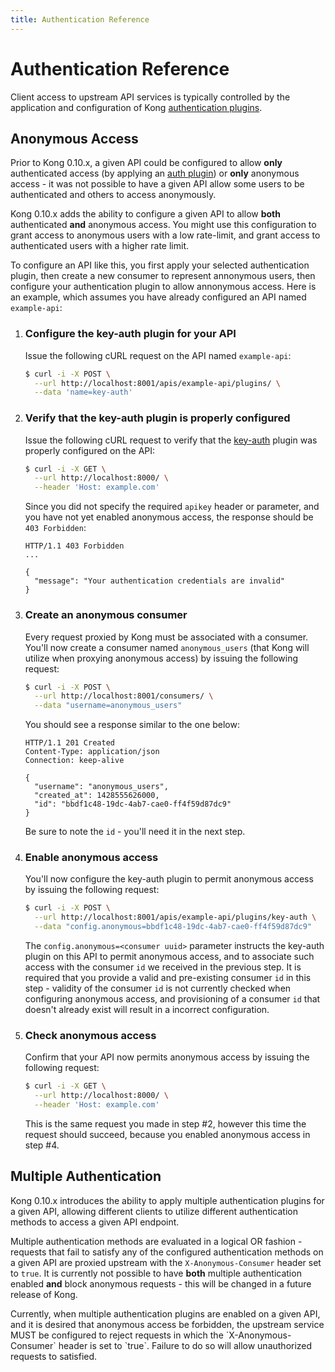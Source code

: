 ```yaml
---
title: Authentication Reference
---
```


# Authentication Reference

Client access to upstream API services is typically controlled by the application and configuration of 
Kong [authentication plugins][plugins]. 

## Anonymous Access

Prior to Kong 0.10.x, a given API could be configured to allow **only** authenticated access (by applying an
[auth plugin][plugins]) or **only** anonymous access - it was not possible to have a given API allow some 
users to be authenticated and others to access anonymously.

Kong 0.10.x adds the ability to configure a given API to allow **both** authenticated **and** anonymous access. 
You might use this configuration to grant access to anonymous users with a low rate-limit, and grant access 
to authenticated users with a higher rate limit. 

To configure an API like this, you first apply your selected authentication plugin, then create a new 
consumer to represent annonymous users, then configure your authentication plugin to allow annonymous 
access. Here is an example, which assumes you have already configured an API named `example-api`:

1. ### Configure the key-auth plugin for your API

    Issue the following cURL request on the API named `example-api`:

    ```bash
    $ curl -i -X POST \
      --url http://localhost:8001/apis/example-api/plugins/ \
      --data 'name=key-auth'
    ```
    
2. ### Verify that the key-auth plugin is properly configured

    Issue the following cURL request to verify that the [key-auth][key-auth]
    plugin was properly configured on the API:

    ```bash
    $ curl -i -X GET \
      --url http://localhost:8000/ \
      --header 'Host: example.com'
    ```

    Since you did not specify the required `apikey` header or parameter, and you have not yet
    enabled anonymous access, the response should be `403 Forbidden`:

    ```http
    HTTP/1.1 403 Forbidden
    ...

    {
      "message": "Your authentication credentials are invalid"
    }
    ```

3. ### Create an anonymous consumer

    Every request proxied by Kong must be associated with a consumer. You'll now create a consumer 
    named `anonymous_users` (that Kong will utilize when proxying anonymous access) by issuing the 
    following request:

    ```bash
    $ curl -i -X POST \
      --url http://localhost:8001/consumers/ \
      --data "username=anonymous_users"
    ```

    You should see a response similar to the one below:

    ```http
    HTTP/1.1 201 Created
    Content-Type: application/json
    Connection: keep-alive

    {
      "username": "anonymous_users",
      "created_at": 1428555626000,
      "id": "bbdf1c48-19dc-4ab7-cae0-ff4f59d87dc9"
    }
    ```
    
    Be sure to note the `id` - you'll need it in the next step.
    
4. ### Enable anonymous access

    You'll now configure the key-auth plugin to permit anonymous access by issuing the following request:

    ```bash
    $ curl -i -X POST \
      --url http://localhost:8001/apis/example-api/plugins/key-auth \
      --data "config.anonymous=bbdf1c48-19dc-4ab7-cae0-ff4f59d87dc9"
    ```
    
    The `config.anonymous=<consumer uuid>` parameter instructs the key-auth plugin on this API to permit 
    anonymous access, and to associate such access with the consumer `id` we received in the previous step. It is
    required that you provide a valid and pre-existing consumer `id` in this step - validity of the consumer `id`
    is not currently checked when configuring anonymous access, and provisioning of a consumer `id` 
    that doesn't already exist will result in a incorrect configuration.
    
5. ### Check anonymous access

    Confirm that your API now permits anonymous access by issuing the following request:

    ```bash
    $ curl -i -X GET \
      --url http://localhost:8000/ \
      --header 'Host: example.com'
    ```

    This is the same request you made in step #2, however this time the request should succeed, because you 
    enabled anonymous access in step #4. 
        

## Multiple Authentication

Kong 0.10.x introduces the ability to apply multiple authentication plugins for a given API, allowing 
different clients to utilize different authentication methods to access a given API endpoint.

Multiple authentication methods are evaluated in a logical OR fashion - requests that fail to satisfy any 
of the configured authentication methods on a given API are proxied upstream with the `X-Anonymous-Consumer` 
header set to `true`. It is currently not possible to have **both** multiple authentication enabled
**and** block anonymous requests - this will be changed in a future release of Kong.

<div class="alert alert-warning">
  Currently, when multiple authentication plugins are enabled on a given API, and it is desired that 
  anonymous access be forbidden, the upstream service MUST be configured to reject requests in 
  which the `X-Anonymous-Consumer` header is set to `true`. Failure to do so will allow unauthorized 
  requests to satisfied. 
</div>


[plugins]: https://getkong.org/plugins/
[key-auth]: /plugins/key-authentication
